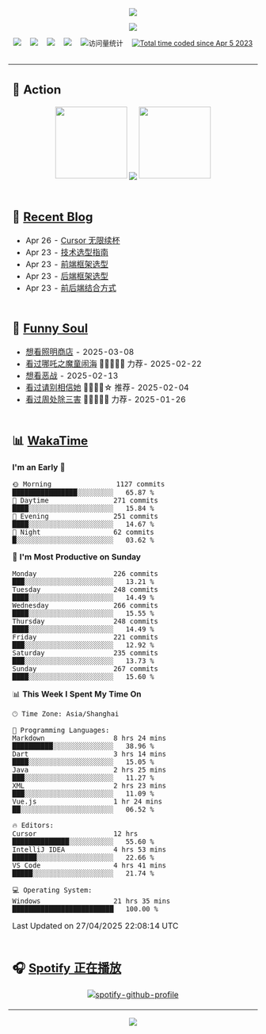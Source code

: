 <div align="center">

<img src="https://capsule-render.vercel.app/api?type=waving&color=timeGradient&height=300&&section=header&text=HI%20THERE!&fontSize=90&fontAlign=50&fontAlignY=30&desc=I%E2%80%99m%20@LI%20SIR%20%F0%9F%91%8B&descAlign=50&descSize=30&descAlignY=60&animation=twinkling" />

<div align="center">

  <!-- knock code pictures 敲代码的图片 -->
  <img order-radius="100px" src="https://img.lisir.me/image/my/001.gif"><br>

  <!-- profile logo 个人资料徽标 -->
  <div align="center">
    <a href="https://lisir.me/" title="点击跳转"><img src="https://img.shields.io/badge/Blog-%E4%B8%AA%E4%BA%BA%E5%8D%9A%E5%AE%A2-red"></a>&emsp;
    <a href="https://photo.lisir.me/" title="点击跳转"><img src="https://img.shields.io/badge/Photo-%E6%97%B6%E5%85%89%E7%9B%B8%E5%86%8C-blue"></a>&emsp;
    <a href="https://cloud.lisir.me/" title="点击跳转"><img src="https://img.shields.io/badge/Cloud%20Disk-%E6%88%91%E7%9A%84%E4%BA%91%E7%9B%98-green"></a>&emsp;
    <a href="https://nz.lisir.me/" title="点击跳转"><img src="https://img.shields.io/badge/%E5%93%AA%E5%90%92-%E7%9B%91%E6%8E%A7%E9%9D%A2%E6%9D%BF-blueviolet"></a>&emsp;
    <!-- visitor -->
    <img src="https://komarev.com/ghpvc/?username=wkwbk&label=Views&color=orange&style=flat" alt="访问量统计" />&emsp;
    <a href="https://wakatime.com/@2237354f-824a-4472-ae76-c1eca96c8908"><img src="https://wakatime.com/badge/user/2237354f-824a-4472-ae76-c1eca96c8908.svg" alt="Total time coded since Apr 5 2023" /></a>
  </div>

</div>

<br>

<div align="center">

<table>

<tr><td>

## 🚀 Action

<!-- github-readme-streak-stats 连续提交代码天数记录 -->
<div align="center">
  <img width="145" src="https://img.lisir.me/image/my/002.png">
  <img align="center" src="https://github-readme-stats.vercel.app/api?username=wkwbk&show_icons=true&theme=transparent">
  <img width="145" src="https://img.lisir.me/image/my/001.png">
</div>

<br>

</td></tr>

<tr><td>

<!-- 近期博客 -->
## 📃 [Recent Blog](https://lisir.me/)

<!-- feed start -->
- Apr 26 - [Cursor 无限续杯](https://lisir.me/Notes/AI/Cursor/02.Cursor-无限续杯)
- Apr 23 - [技术选型指南](https://lisir.me/Stack/00.技术选型指南)
- Apr 23 - [前端框架选型](https://lisir.me/Stack/01.前端框架)
- Apr 23 - [后端框架选型](https://lisir.me/Stack/02.后端框架)
- Apr 23 - [前后端结合方式](https://lisir.me/Stack/03.前后端结合)
<!-- feed end -->

</td></tr>

<tr><td>

<!-- 豆瓣 -->
## 🤾 [Funny Soul](https://movie.douban.com/people/li778057151)

<!-- START_SECTION:douban -->
* <a href='https://movie.douban.com/subject/36318331/' target='_blank'>想看照明商店</a> - 2025-03-08
* <a href='https://movie.douban.com/subject/34780991/' target='_blank'>看过哪吒之魔童闹海</a> 🌟🌟🌟🌟🌟 力荐- 2025-02-22
* <a href='https://movie.douban.com/subject/10604851/' target='_blank'>想看恶战</a> - 2025-02-13
* <a href='https://movie.douban.com/subject/35295017/' target='_blank'>看过请别相信她</a> 🌟🌟🌟🌟☆ 推荐- 2025-02-04
* <a href='https://movie.douban.com/subject/36151692/' target='_blank'>看过周处除三害</a> 🌟🌟🌟🌟🌟 力荐- 2025-01-26
<!-- END_SECTION:douban -->

</td></tr>

<tr><td>

<!-- wakatime 统计 -->
## 📊 [WakaTime](https://wakatime.com/@wkwbk)

<!--START_SECTION:waka-->
**I'm an Early 🐤** 

```text
🌞 Morning                1127 commits        ████████████████░░░░░░░░░   65.87 % 
🌆 Daytime                271 commits         ████░░░░░░░░░░░░░░░░░░░░░   15.84 % 
🌃 Evening                251 commits         ████░░░░░░░░░░░░░░░░░░░░░   14.67 % 
🌙 Night                  62 commits          █░░░░░░░░░░░░░░░░░░░░░░░░   03.62 % 
```
📅 **I'm Most Productive on Sunday** 

```text
Monday                   226 commits         ███░░░░░░░░░░░░░░░░░░░░░░   13.21 % 
Tuesday                  248 commits         ████░░░░░░░░░░░░░░░░░░░░░   14.49 % 
Wednesday                266 commits         ████░░░░░░░░░░░░░░░░░░░░░   15.55 % 
Thursday                 248 commits         ████░░░░░░░░░░░░░░░░░░░░░   14.49 % 
Friday                   221 commits         ███░░░░░░░░░░░░░░░░░░░░░░   12.92 % 
Saturday                 235 commits         ███░░░░░░░░░░░░░░░░░░░░░░   13.73 % 
Sunday                   267 commits         ████░░░░░░░░░░░░░░░░░░░░░   15.60 % 
```


📊 **This Week I Spent My Time On** 

```text
🕑︎ Time Zone: Asia/Shanghai

💬 Programming Languages: 
Markdown                 8 hrs 24 mins       ██████████░░░░░░░░░░░░░░░   38.96 % 
Dart                     3 hrs 14 mins       ████░░░░░░░░░░░░░░░░░░░░░   15.05 % 
Java                     2 hrs 25 mins       ███░░░░░░░░░░░░░░░░░░░░░░   11.27 % 
XML                      2 hrs 23 mins       ███░░░░░░░░░░░░░░░░░░░░░░   11.09 % 
Vue.js                   1 hr 24 mins        ██░░░░░░░░░░░░░░░░░░░░░░░   06.52 % 

🔥 Editors: 
Cursor                   12 hrs              ██████████████░░░░░░░░░░░   55.60 % 
IntelliJ IDEA            4 hrs 53 mins       ██████░░░░░░░░░░░░░░░░░░░   22.66 % 
VS Code                  4 hrs 41 mins       █████░░░░░░░░░░░░░░░░░░░░   21.74 % 

💻 Operating System: 
Windows                  21 hrs 35 mins      █████████████████████████   100.00 % 
```


 Last Updated on 27/04/2025 22:08:14 UTC
<!--END_SECTION:waka-->

</td></tr>

<tr><td>

## 🎧 [Spotify 正在播放](https://open.spotify.com/user/31s4ftvnfnus65uynvxmxu7rkfom)

<div align="center">

  [![spotify-github-profile](https://spotify-github-profile.kittinanx.com/api/view?uid=31s4ftvnfnus65uynvxmxu7rkfom&cover_image=true&theme=default&show_offline=true&background_color=121212&interchange=true&bar_color_cover=true)](https://spotify-github-profile.kittinanx.com/api/view?uid=31s4ftvnfnus65uynvxmxu7rkfom&redirect=true)

</div>

</td></tr>

</table>

</div>

<img src="https://capsule-render.vercel.app/api?type=waving&color=timeGradient&height=300&&section=footer&text=THE%20END!&fontSize=90&fontAlign=50&fontAlignY=70&desc=Hope%20your%20program%20is%20bug-free!&descAlign=50&descSize=30&descAlignY=40&animation=twinkling" />

</div>

